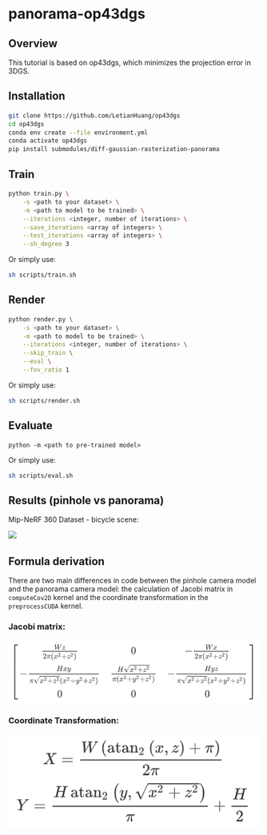 # panorama-op43dgs

## Overview

This tutorial is based on op43dgs, which minimizes the projection error in 3DGS.

## Installation

```sh
git clone https://github.com/LetianHuang/op43dgs
cd op43dgs
conda env create --file environment.yml
conda activate op43dgs
pip install submodules/diff-gaussian-rasterization-panorama
```

## Train

```sh
python train.py \
    -s <path to your dataset> \
    -m <path to model to be trained> \
    --iterations <integer, number of iterations> \
    --save_iterations <array of integers> \
    --test_iterations <array of integers> \
    --sh_degree 3
```

Or simply use:

```sh
sh scripts/train.sh
```

## Render

```sh
python render.py \
    -s <path to your dataset> \
    -m <path to model to be trained> \
    --iterations <integer, number of iterations> \
    --skip_train \
    --eval \
    --fov_ratio 1
```

Or simply use:

```sh
sh scripts/render.sh
```

## Evaluate

```
python -m <path to pre-trained model>
```

Or simply use:

```sh
sh scripts/eval.sh
```

## Results (pinhole vs panorama)

Mip-NeRF 360 Dataset - bicycle scene:

![](assets/panorama_pinhole.png)

## Formula derivation

There are two main differences in code between the pinhole camera model and the panorama camera model: the calculation of Jacobi matrix in `computeCov2D` kernel and the coordinate transformation in the `preprocessCUDA` kernel.

### Jacobi matrix:

![](assets/jacobi.png)

### Coordinate Transformation:

![](assets/xy.png)
